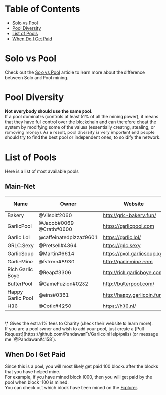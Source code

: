 # Table of Contents
- [Solo vs Pool](#solo-vs-pool)
- [Pool Diversity](#pool-diversity)
- [List of Pools](#list-of-pools)
- [When Do I Get Paid](#when-do-i-get-paid)

# Solo vs Pool
Check out the [Solo vs Pool](how-to-mine.html#solo-vs-pool) article to learn more about the difference between Solo and Pool mining.

# Pool Diversity
**Not everybody should use the same pool**.  
If a pool dominates (controls at least 51% of all the mining power), it means that they have full control over the blockchain and can therefore cheat the system by modifying some of the values (essentially creating, stealing, or removing money). As a result, pool diversity is very important and people should try to find the best pool or independent ones, to solidify the network.

# List of Pools
Here is a list of most available pools  

## Main-Net
| Name             | Owner                  | Website                     | Pool Fee | Address                                   | Verified |
|------------------|------------------------|-----------------------------|----------|-------------------------------------------|----------|
| Bakery           | @Vilsol#2060           | http://grlc-bakery.fun/     | 1%       | stratum+tcp://pool.grlc-bakery.fun:3333   | Yes      |
| GarlicPool       | @Jacob#0069 @Crath#0600           | https://garlicpool.com      | 1%       | stratum+tcp://grow.garlicpool.com:3333    | Yes      |
| Garlic Lol       | @caffeinatedpizza#9601 | https://garlic.lol/         | 0.69%    | stratum+tcp://pool.garlic.lol:3333        | Yes      |
| GRLC.Sexy        | @Pretsell#4364         | https://grlc.sexy           | 0.5%     | stratum+tcp://grlc.sexy:3333              | Yes      |  
| GarlicSoup       | @Martin#6614           | https://pool.garlicsoup.xyz | 1%**\*** | stratum+tcp://us.pool.garlicsoup.xyz:3333 | Yes      |
| GarlicMine       | @fstrmn#8930           | http://garlicmine.com       | 1.5%     | stratum+tcp://garlicmine.com:3333         | No       |
| Rich Garlic Boye | @Reap#3306             | http://rich.garlicboye.com/ | 1%       | stratum+tcp://rich.garlicboye.com:3333    | No       |
| ButterPool       | @GameFuzion#0282       | http://butterpool.com/      | 0.75%    | stratum+tcp://butterpool.com:3032         | No       |
| Happy Garlic Pool| @eins#0361             | http://happy.garlicoin.fun  | 0.7%     | stratum+tcp://happy.garlicoin.fun:3210    | No       |
| H36              | @Cotix#4250            | https://h36.nl/             | 2%       | stratum+tcp://h36.nl3333                  | No       |

<br>
\* Gives the extra 1% fees to Charity (check their website to learn more).  
<br>
If you are a pool owner and wish to add your pool, just create a [Pull Request](https://github.com/PandawanFr/GarlicoinHelp/pulls) (or message me `@Pandawan#4158`).

## When Do I Get Paid
Since this is a pool, you will most likely get paid 100 blocks after the blocks that you have helped mine.  
For example, if you have mined block 1000, then you will get paid by the pool when block 1100 is mined.  
You can check out which block have been mined on the [Explorer](http://explorer.garlicoin.io/).
